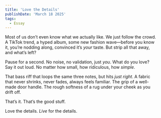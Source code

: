 ```yaml
---
title: 'Love the Details'
publishDate: 'March 18 2025'
tags:
  - Essay
---
```


Most of us don’t even know what we actually like. We just follow the crowd. A TikTok trend, a hyped album, some new fashion wave—before you know it, you’re nodding along, convinced it’s *your* taste. But strip all that away, and what’s left?  

Pause for a second. No noise, no validation, just *you*. What do you love? Say it out loud. No matter how small, how ridiculous, how *simple*.  

That bass riff that loops the same three notes, but hits *just right*. A fabric that never shrinks, never fades, always feels familiar. The grip of a well-made door handle. The rough softness of a rug under your cheek as you drift off.  

That’s it. That’s the good stuff.  

Love the details. *Live* for the details.  
